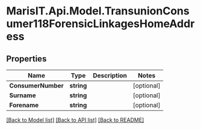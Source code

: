 
# MarisIT.Api.Model.TransunionConsumer118ForensicLinkagesHomeAddress

## Properties

Name | Type | Description | Notes
------------ | ------------- | ------------- | -------------
**ConsumerNumber** | **string** |  | [optional] 
**Surname** | **string** |  | [optional] 
**Forename** | **string** |  | [optional] 

[[Back to Model list]](../README.md#documentation-for-models)
[[Back to API list]](../README.md#documentation-for-api-endpoints)
[[Back to README]](../README.md)

